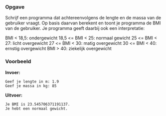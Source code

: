 ### Opgave

Schrijf een programma dat achtereenvolgens de lengte en de massa van de gebruiker vraagt. Op basis daarvan berekent en toont je programma de BMI van de gebruiker. Je programma geeft daarbij ook een interpretatie:

BMI < 18,5:	ondergewicht
18,5 <= BMI < 25:	normaal gewicht
25 <= BMI < 27:	licht overgewicht
27 <= BMI < 30:	matig overgewicht
30 <= BMI < 40:	ernstig overgewicht
BMI > 40:	ziekelijk overgewicht

### Voorbeeld

**Invoer:**

    Geef je lengte in m: 1.9
    Geef je massa in kg: 85

**Uitvoer:**

    Je BMI is 23.545706371191137.
    Je hebt een normaal gewicht.
